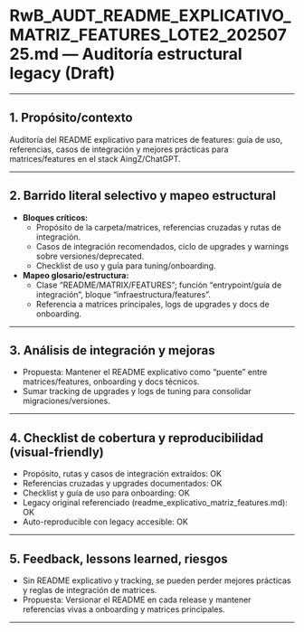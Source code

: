 # RwB_AUDT_README_EXPLICATIVO_MATRIZ_FEATURES_LOTE2_20250725.md — Auditoría estructural legacy (Draft)

---

## 1. Propósito/contexto
Auditoría del README explicativo para matrices de features: guía de uso, referencias, casos de integración y mejores prácticas para matrices/features en el stack AingZ/ChatGPT.

---

## 2. Barrido literal selectivo y mapeo estructural
- **Bloques críticos:**
  - Propósito de la carpeta/matrices, referencias cruzadas y rutas de integración.
  - Casos de integración recomendados, ciclo de upgrades y warnings sobre versiones/deprecated.
  - Checklist de uso y guía para tuning/onboarding.
- **Mapeo glosario/estructura:**
  - Clase “README/MATRIX/FEATURES”; función “entrypoint/guía de integración”, bloque “infraestructura/features”.
  - Referencia a matrices principales, logs de upgrades y docs de onboarding.

---

## 3. Análisis de integración y mejoras
- Propuesta: Mantener el README explicativo como “puente” entre matrices/features, onboarding y docs técnicos.
- Sumar tracking de upgrades y logs de tuning para consolidar migraciones/versiones.

---

## 4. Checklist de cobertura y reproducibilidad (visual-friendly)
- Propósito, rutas y casos de integración extraídos: OK
- Referencias cruzadas y upgrades documentados: OK
- Checklist y guía de uso para onboarding: OK
- Legacy original referenciado (readme_explicativo_matriz_features.md): OK
- Auto-reproducible con legacy accesible: OK

---

## 5. Feedback, lessons learned, riesgos
- Sin README explicativo y tracking, se pueden perder mejores prácticas y reglas de integración de matrices.
- Propuesta: Versionar el README en cada release y mantener referencias vivas a onboarding y matrices principales.

---

